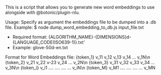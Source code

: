 This is a script that allows you to generate new word embeddings to use alongside with @botonic/plugin-nlu.

Usage: Specify as argument the embeddings file to be dumped into a .db file.
Example: \$ node dump_word_embedding_to_db.js input_file.txt

- Required format: {ALGORITHM_NAME}-{DIMENSIONS}d-{LANGUAGE_CODE(ISO639-1)}.txt'
- Example: glove-50d-en.txt

Format for Word Embeddings file:
{token_1} v_11 v_12 v_13 v_14 ... v_1N\n
{token_2} v_21 v_22 v-23 v_24 ... v_2N\n
{token_3} v_31 v_32 v_33 v_34 ... v_3N\n
{token_i} v_i1 .... .... .... ... v_iN\n
{token_M} v_M1 .... .... .... ... v_MN
